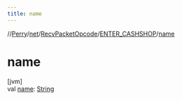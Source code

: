 ```yaml
---
title: name
---
```

//[Perry](../../../../index.html)/[net](../../index.html)/[RecvPacketOpcode](../index.html)/[ENTER_CASHSHOP](index.html)/[name](name.html)



# name



[jvm]\
val [name](name.html): [String](https://kotlinlang.org/api/latest/jvm/stdlib/kotlin/-string/index.html)




